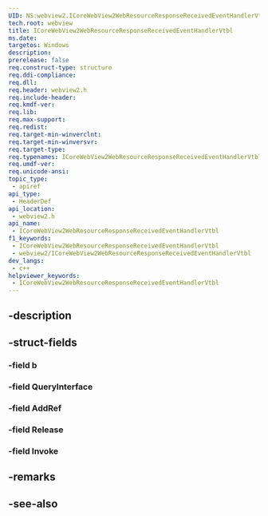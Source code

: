 ```yaml
---
UID: NS:webview2.ICoreWebView2WebResourceResponseReceivedEventHandlerVtbl
tech.root: webview
title: ICoreWebView2WebResourceResponseReceivedEventHandlerVtbl
ms.date: 
targetos: Windows
description: 
prerelease: false
req.construct-type: structure
req.ddi-compliance: 
req.dll: 
req.header: webview2.h
req.include-header: 
req.kmdf-ver: 
req.lib: 
req.max-support: 
req.redist: 
req.target-min-winverclnt: 
req.target-min-winversvr: 
req.target-type: 
req.typenames: ICoreWebView2WebResourceResponseReceivedEventHandlerVtbl
req.umdf-ver: 
req.unicode-ansi: 
topic_type:
 - apiref
api_type:
 - HeaderDef
api_location:
 - webview2.h
api_name:
 - ICoreWebView2WebResourceResponseReceivedEventHandlerVtbl
f1_keywords:
 - ICoreWebView2WebResourceResponseReceivedEventHandlerVtbl
 - webview2/ICoreWebView2WebResourceResponseReceivedEventHandlerVtbl
dev_langs:
 - c++
helpviewer_keywords:
 - ICoreWebView2WebResourceResponseReceivedEventHandlerVtbl
---
```


## -description

## -struct-fields

### -field b

### -field QueryInterface

### -field AddRef

### -field Release

### -field Invoke

## -remarks

## -see-also

